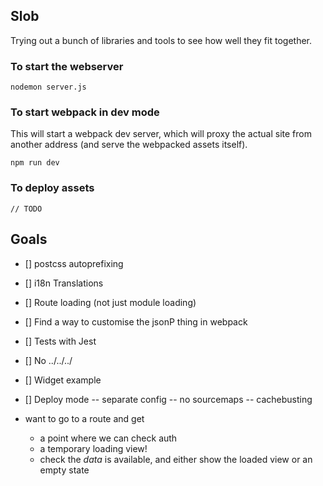 ## Slob

Trying out a bunch of libraries and tools to see how well they fit together.

### To start the webserver

```
nodemon server.js
```

### To start webpack in dev mode

This will start a webpack dev server, which will proxy the actual site from
another address (and serve the webpacked assets itself).

```
npm run dev
```

### To deploy assets

```
// TODO
```


## Goals

- [] postcss autoprefixing
- [] i18n Translations
- [] Route loading (not just module loading)
- [] Find a way to customise the jsonP thing in webpack
- [] Tests with Jest
- [] No ../../../
- [] Widget example
- [] Deploy mode
 -- separate config
 -- no sourcemaps
 -- cachebusting

- want to go to a route and get
  - a point where we can check auth
  - a temporary loading view!
  - check the _data_ is available, and either show the loaded view or an empty state

